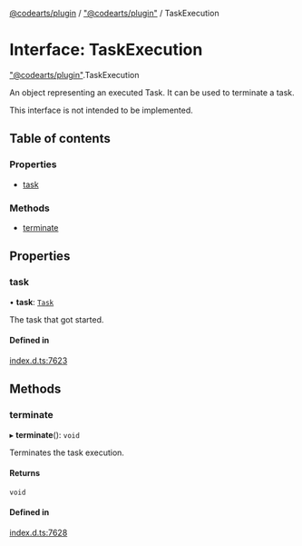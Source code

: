 [@codearts/plugin](../README.md) / ["@codearts/plugin"](../modules/_codearts_plugin_.md) / TaskExecution

# Interface: TaskExecution

["@codearts/plugin"](../modules/_codearts_plugin_.md).TaskExecution

An object representing an executed Task. It can be used
to terminate a task.

This interface is not intended to be implemented.

## Table of contents

### Properties

- [task](codearts_plugin_.TaskExecution.md#task)

### Methods

- [terminate](codearts_plugin_.TaskExecution.md#terminate)

## Properties

### task

• **task**: [`Task`](../classes/codearts_plugin_.Task.md)

The task that got started.

#### Defined in

[index.d.ts:7623](https://github.com/huaweicloud/cloudide-plugin-api/blob/5055bbd/index.d.ts#L7623)

## Methods

### terminate

▸ **terminate**(): `void`

Terminates the task execution.

#### Returns

`void`

#### Defined in

[index.d.ts:7628](https://github.com/huaweicloud/cloudide-plugin-api/blob/5055bbd/index.d.ts#L7628)
